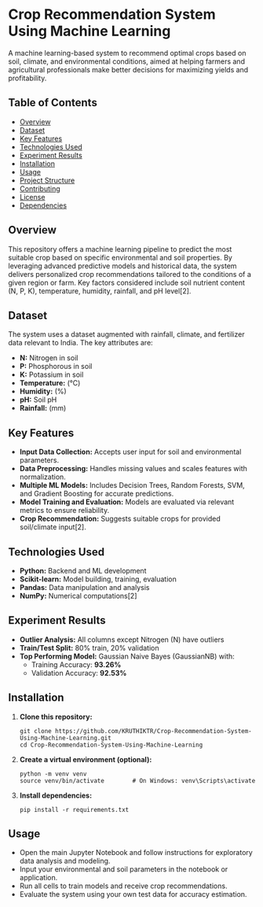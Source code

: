 # Crop Recommendation System Using Machine Learning
A machine learning-based system to recommend optimal crops based on soil, climate, and environmental conditions, aimed at helping farmers and agricultural professionals make better decisions for maximizing yields and profitability.

## Table of Contents
- [Overview](#overview)
- [Dataset](#dataset)
- [Key Features](#key-features)
- [Technologies Used](#technologies-used)
- [Experiment Results](#experiment-results)
- [Installation](#installation)
- [Usage](#usage)
- [Project Structure](#project-structure)
- [Contributing](#contributing)
- [License](#license)
- [Dependencies](#Dependencies)

## Overview
This repository offers a machine learning pipeline to predict the most suitable crop based on specific environmental and soil properties. By leveraging advanced predictive models and historical data, the system delivers personalized crop recommendations tailored to the conditions of a given region or farm. Key factors considered include soil nutrient content (N, P, K), temperature, humidity, rainfall, and pH level[2].

## Dataset
The system uses a dataset augmented with rainfall, climate, and fertilizer data relevant to India. The key attributes are:
- **N:** Nitrogen in soil
- **P:** Phosphorous in soil
- **K:** Potassium in soil
- **Temperature:** (°C)
- **Humidity:** (%)
- **pH:** Soil pH
- **Rainfall:** (mm)

## Key Features
- **Input Data Collection:** Accepts user input for soil and environmental parameters.
- **Data Preprocessing:** Handles missing values and scales features with normalization.
- **Multiple ML Models:** Includes Decision Trees, Random Forests, SVM, and Gradient Boosting for accurate predictions.
- **Model Training and Evaluation:** Models are evaluated via relevant metrics to ensure reliability.
- **Crop Recommendation:** Suggests suitable crops for provided soil/climate input[2].

## Technologies Used

- **Python:** Backend and ML development
- **Scikit-learn:** Model building, training, evaluation
- **Pandas:** Data manipulation and analysis
- **NumPy:** Numerical computations[2]

## Experiment Results
- **Outlier Analysis:** All columns except Nitrogen (N) have outliers
- **Train/Test Split:** 80% train, 20% validation
- **Top Performing Model:** Gaussian Naive Bayes (GaussianNB) with:
   - Training Accuracy: **93.26%**
   - Validation Accuracy: **92.53%**

## Installation

1. **Clone this repository:**
    ```
    git clone https://github.com/KRUTHIKTR/Crop-Recommendation-System-Using-Machine-Learning.git
    cd Crop-Recommendation-System-Using-Machine-Learning
    ```

2. **Create a virtual environment (optional):**
    ```
    python -m venv venv
    source venv/bin/activate        # On Windows: venv\Scripts\activate
    ```

3. **Install dependencies:**
    ```
    pip install -r requirements.txt
    ```

## Usage
- Open the main Jupyter Notebook and follow instructions for exploratory data analysis and modeling.
- Input your environmental and soil parameters in the notebook or application.
- Run all cells to train models and receive crop recommendations.
- Evaluate the system using your own test data for accuracy estimation.
